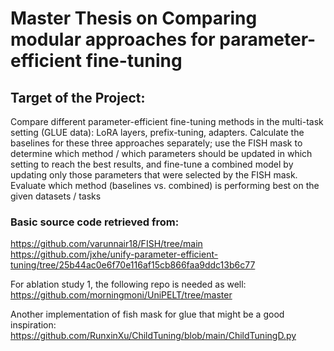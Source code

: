 # Master Thesis on Comparing modular approaches for parameter-efficient fine-tuning

## Target of the Project:
Compare different parameter-efficient fine-tuning methods in the multi-task setting (GLUE data): LoRA layers, prefix-tuning, adapters. Calculate the baselines for these three approaches separately; use the FISH mask to determine which method / which parameters should be updated in which setting to reach the best results, and fine-tune a combined model by updating only those parameters that were selected by the FISH mask. Evaluate which method (baselines vs. combined) is performing best on the given datasets / tasks


### Basic source code retrieved from: 
https://github.com/varunnair18/FISH/tree/main
https://github.com/jxhe/unify-parameter-efficient-tuning/tree/25b44ac0e6f70e116af15cb866faa9ddc13b6c77

For ablation study 1, the following repo is needed as well:
https://github.com/morningmoni/UniPELT/tree/master

Another implementation of fish mask for glue that might be a good inspiration: https://github.com/RunxinXu/ChildTuning/blob/main/ChildTuningD.py
